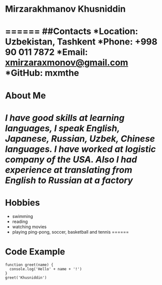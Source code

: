 # Mirzarakhmanov Khusniddin
======
##Contacts
*Location: Uzbekistan, Tashkent
*Phone: +998 90 011 7872
*Email: xmirzaraxmonov@gmail.com
*GitHub: mxmthe
======
# About Me
*I have good skills at learning languages, I speak **English**, **Japanese**, **Russian**, **Uzbek**, **Chinese** languages. I have worked at logistic company of the USA. Also I had experience at translating from English to Russian at a factory*
======
# Hobbies
* swimming
* reading
* watching movies
* playing ping-pong, soccer, basketball and tennis
======
# Code Example
```
function greet(name) {
  console.log('Hello' + name + '!')
}
greet('Khusniddin')